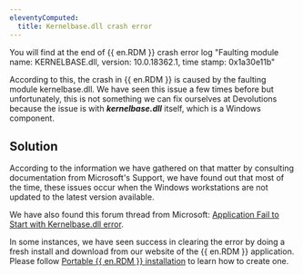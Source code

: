 ```yaml
---
eleventyComputed:
  title: Kernelbase.dll crash error
---
```

You will find at the end of {{ en.RDM }} crash error log "Faulting module name: KERNELBASE.dll, version: 10.0.18362.1, time stamp: 0x1a30e11b"  

According to this, the crash in {{ en.RDM }} is caused by the faulting module kernelbase.dll. We have seen this issue a few times before but unfortunately, this is not something we can fix ourselves at Devolutions because the issue is with ***kernelbase.dll*** itself, which is a Windows component.
## Solution
According to the information we have gathered on that matter by consulting documentation from Microsoft's Support, we have found out that most of the time, these issues occur when the Windows workstations are not updated to the latest version available.  

We have also found this forum thread from Microsoft: [Application Fail to Start with Kernelbase.dll error](https://answers.microsoft.com/en-us/windows/forum/all/applications-fail-to-start-with-kernelbasedll/44a4c2ad-a43f-479b-b026-bcdc2ff01285).  

In some instances, we have seen success in clearing the error by doing a fresh install and download from our website of the {{ en.RDM }} application. Please follow [Portable {{ en.RDM }} installation](/rdm/kb/rdm-windows/how-to-articles/portable-rdm-installation/) to learn how to create one.
